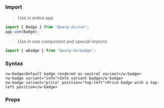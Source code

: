 ### Import

> Use in entire app

```js
import { Badge } from "@warp-ds/vue";
app.use(Badge);
```

> Use in one component and special imports

```js
import { wBadge } from "@warp-ds/badge";
```

### Syntax

```vue-html
<w-badge>Default badge rendered as neutral variant</w-badge>
<w-badge variant="info">Info variant badge</w-badge>
<w-badge variant="price" position="top-left">Price badge with a top-left position</w-badge>
```

### Props

<api-table type=vue component="Badge" />
